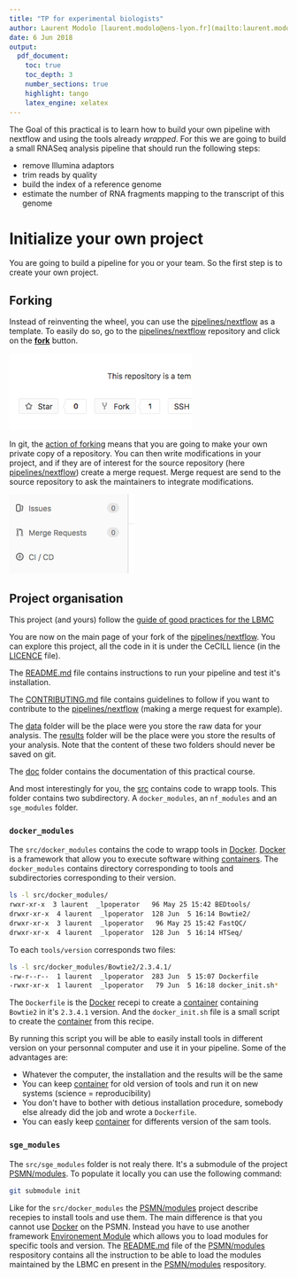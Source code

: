```yaml
---
title: "TP for experimental biologists"
author: Laurent Modolo [laurent.modolo@ens-lyon.fr](mailto:laurent.modolo@ens-lyon.fr)
date: 6 Jun 2018
output:
  pdf_document:
    toc: true
    toc_depth: 3
    number_sections: true
    highlight: tango
    latex_engine: xelatex
---
```


The Goal of this practical is to learn how to build your own pipeline with nextflow and using the tools already *wrapped*.
For this we are going to build a small RNASeq analysis pipeline that should run the following steps:

- remove Illumina adaptors
- trim reads by quality
- build the index of a reference genome
- estimate the number of RNA fragments mapping to the transcript of this genome

# Initialize your own project

You are going to build a pipeline for you or your team. So the first step is to create your own project.

## Forking

Instead of reinventing the wheel, you can use the [pipelines/nextflow](https://gitlab.biologie.ens-lyon.fr/pipelines/nextflow) as a template.
To easily do so, go to the [pipelines/nextflow](https://gitlab.biologie.ens-lyon.fr/pipelines/nextflow) repository and click on the [**fork**](https://gitlab.biologie.ens-lyon.fr/pipelines/nextflow/forks/new) button.

![fork button](img/fork.png)

In git, the [action of forking](https://git-scm.com/book/en/v2/GitHub-Contributing-to-a-Project) means that you are going to make your own private copy of a repository. You can then write modifications in your project, and if they are of interest for the source repository (here [pipelines/nextflow](https://gitlab.biologie.ens-lyon.fr/pipelines/nextflow)) create a merge request. Merge request are send to the source repository to ask the maintainers to integrate modifications.

![merge request button](img/merge_request.png)

## Project organisation

This project (and yours) follow the [guide of good practices for the LBMC](http://www.ens-lyon.fr/LBMC/intranet/services-communs/pole-bioinformatique/ressources/good_practice_LBMC)

You are now on the main page of your fork of the [pipelines/nextflow](https://gitlab.biologie.ens-lyon.fr/pipelines/nextflow). You can explore this project, all the code in it is under the CeCILL lience (in the [LICENCE](https://gitlab.biologie.ens-lyon.fr/pipelines/nextflow/blob/master/LICENSE) file).

The [README.md](https://gitlab.biologie.ens-lyon.fr/pipelines/nextflow/blob/master/README.md) file contains instructions to run your pipeline and test it's installation.

The [CONTRIBUTING.md](https://gitlab.biologie.ens-lyon.fr/pipelines/nextflow/blob/master/CONTRIBUTING.md) file contains guidelines to follow if you want to contribute to the [pipelines/nextflow](https://gitlab.biologie.ens-lyon.fr/pipelines/nextflow) (making a merge request for example).

The [data](https://gitlab.biologie.ens-lyon.fr/pipelines/nextflow/tree/master/data) folder will be the place were you store the raw data for your analysis.
The [results](https://gitlab.biologie.ens-lyon.fr/pipelines/nextflow/tree/master/results) folder will be the place were you store the results of your analysis.
Note that the content of these two folders should never be saved on git.

The [doc](https://gitlab.biologie.ens-lyon.fr/pipelines/nextflow/tree/master/doc) folder contains the documentation of this practical course.

And most interestingly for you, the [src](https://gitlab.biologie.ens-lyon.fr/pipelines/nextflow/tree/master/src) contains code to wrapp tools. This folder contains two subdirectory. A `docker_modules`, an `nf_modules` and an `sge_modules` folder. 

### `docker_modules`

The `src/docker_modules` contains the code to wrapp tools in [Docker](https://www.docker.com/what-docker). [Docker](https://www.docker.com/what-docker) is a framework that allow you to execute software withing [containers](https://www.docker.com/what-container). The `docker_modules` contains directory corresponding to tools and subdirectories corresponding to their version.

```sh
ls -l src/docker_modules/
rwxr-xr-x  3 laurent  _lpoperator   96 May 25 15:42 BEDtools/
drwxr-xr-x  4 laurent  _lpoperator  128 Jun  5 16:14 Bowtie2/
drwxr-xr-x  3 laurent  _lpoperator   96 May 25 15:42 FastQC/
drwxr-xr-x  4 laurent  _lpoperator  128 Jun  5 16:14 HTSeq/
```

To each `tools/version` corresponds two files:

```sh
ls -l src/docker_modules/Bowtie2/2.3.4.1/
-rw-r--r--  1 laurent  _lpoperator  283 Jun  5 15:07 Dockerfile
-rwxr-xr-x  1 laurent  _lpoperator   79 Jun  5 16:18 docker_init.sh*
```

The `Dockerfile` is the [Docker](https://www.docker.com/what-docker) recepi to create a [container](https://www.docker.com/what-container) containing `Bowtie2` in it's `2.3.4.1` version. And the `docker_init.sh` file is a small script to create the [container](https://www.docker.com/what-container) from this recipe.

By running this script you will be able to easily install tools in different version on your personnal computer and use it in your pipeline. Some of the advantages are:

- Whatever the computer, the installation and the results will be the same
- You can keep [container](https://www.docker.com/what-container) for old version of tools and run it on new systems (science = reproducibility)
- You don't have to bother with detious installation procedure, somebody else already did the job and wrote a `Dockerfile`.
- You can easly keep [container](https://www.docker.com/what-container) for differents version of the sam tools.

### `sge_modules`

The `src/sge_modules` folder is not realy there. It's a submodule of the project [PSMN/modules](https://gitlab.biologie.ens-lyon.fr/PSMN/modules). To populate it locally you can use the following command:

```sh
git submodule init
```

Like for the `src/docker_modules` the [PSMN/modules](https://gitlab.biologie.ens-lyon.fr/PSMN/modules) project describe recepies to install tools and use them. The main difference is that you cannot use [Docker](https://www.docker.com/what-docker) on the PSMN. Instead you have to use another framework [Environement Module](http://www.ens-lyon.fr/PSMN/doku.php?id=documentation:tools:modules) which allows you to load modules for specific tools and version.
The [README.md](https://gitlab.biologie.ens-lyon.fr/PSMN/modules/blob/master/README.md) file of the [PSMN/modules](https://gitlab.biologie.ens-lyon.fr/PSMN/modules) respository contains all the instruction to be able to load the modules maintained by the LBMC en present in the [PSMN/modules](https://gitlab.biologie.ens-lyon.fr/PSMN/modules) respository.






 







